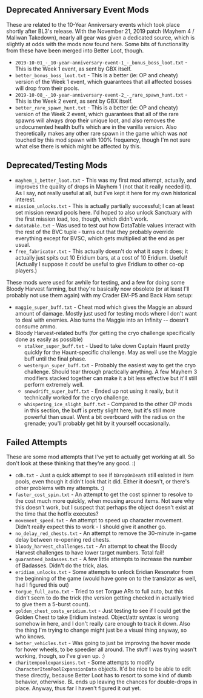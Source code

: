 ## Deprecated Anniversary Event Mods

These are related to the 10-Year Anniversary events which took place shortly
after BL3's release.  With the November 21, 2019 patch (Mayhem 4 / Maliwan
Takedown), nearly all gear was given a dedicated source, which is slightly at
odds with the mods now found here.  Some bits of functionality from these have
been merged into Better Loot, though.

- `2019-10-01_-_10-year-anniversary-event-1_-_bonus_boss_loot.txt` - This
  is the Week 1 event, as sent by GBX itself.
- `better_bonus_boss_loot.txt` - This is a better (ie: OP and cheaty) version
  of the Week 1 event, which guarantees that all affected bosses will drop
  from their pools.
- `2019-10-08_-_10-year-anniversary-event-2_-_rare_spawn_hunt.txt` - This
  is the Week 2 event, as sent by GBX itself.
- `better_rare_spawn_hunt.txt` - This is a better (ie: OP and cheaty) version
  of the Week 2 event, which guarantees that all of the rare spawns will always
  drop their unique loot, and also removes the undocumented health buffs which
  are in the vanilla version.  Also theoretically makes any other rare spawn
  in the game which was *not* touched by this mod spawn with 100% frequency,
  though I'm not sure what else there is which might be affected by this.

## Deprecated/Testing Mods

- `mayhem_1_better_loot.txt` - This was my first mod attempt, actually,
  and improves the quality of drops in Mayhem 1 (not that it really needed
  it).  As I say, not really useful at all, but I've kept it here for my
  own historical interest.
- `mission_unlocks.txt` - This is actually partially successful; I can at
  least set mission reward pools here.  I'd hoped to also unlock Sanctuary
  with the first mission load, too, though, which didn't work.
- `datatable.txt` - Was used to test out how DataTable values interact with
  the rest of the BVC tuple - turns out that they probably override everything
  except for BVSC, which gets multiplied at the end as per usual.
- `free_fabricator.txt` - This actually doesn't do what it *says* it does;
  it actually just spits out 10 Eridium bars, at a cost of 10 Eridium.
  Useful!  (Actually I suppose it *could* be useful to give Eridium to
  other co-op players.)

These mods were used for awhile for testing, and a few for doing some
Bloody Harvest farming, but they're basically now obsolete (or at least
I'll probably not use them again) with my Crader EM-P5 and Back Ham setup:

- `maggie_super_buff.txt` - Cheat mod which gives the Maggie an absurd
  amount of damage.  Mostly just used for testing mods where I don't want
  to deal with enemies.  Also turns the Maggie into an Infinity -- doesn't
  consume ammo.
- Bloody Harvest-related buffs (for getting the cryo challenge specifically
  done as easily as possible)
  - `stalker_super_buff.txt` - Used to take down Captain Haunt pretty
    quickly for the Haunt-specific challenge.  May as well use the Maggie
    buff until the final phase.
  - `westergun_super_buff.txt` - Probably the easiest way to get the cryo
    challenge.  Should tear through practically anything.  A few Mayhem
    3 modifiers stacked together can make it a bit less effective but it'll
    still perform extremely well.
  - `snowdrift_super_buff.txt` - Ended up not using it really, but it
    technically worked for the cryo challenge.
  - `whispering_ice_slight_buff.txt` - Compared to the other OP mods in
    this section, the buff is pretty slight here, but it's still more
    powerful than usual.  Went a bit overboard with the radius on the
    grenade; you'll probably get hit by it yourself occasionally.

## Failed Attempts

These are some mod attempts that I've yet to actually get working at all.  So
don't look at these thinking that they're any good.  :)

- `cdh.txt` - Just a quick attempt to see if `bDropOnDeath` still existed in
  item pools, even though it didn't look that it did.  Either it doesn't, or
  there's other problems with my attempts.  :)
- `faster_cost_spin.txt` - An attempt to get the cost spinner to resolve to
  the cost much more quickly, when mousing around items.  Not sure why this
  doesn't work, but I suspect that perhaps the object doesn't exist at the
  time that the hotfix executes?
- `movement_speed.txt` - An attempt to speed up character movement.  Didn't
  really expect this to work - I should give it another go.
- `no_delay_red_chests.txt` - An attempt to remove the 30-minute in-game
  delay between re-opening red chests.
- `bloody_harvest_challenges.txt` - An attempt to cheat the Bloody Harvest
  challenges to have lower target numbers.  Total fail!
- `guaranteed_badasses.txt` - A few little attempts to increase the number
  of Badasses.  Didn't do the trick, alas.
- `eridian_unlocks.txt` - Some attempts to unlock Eridian Resonator from the
  beginning of the game (would have gone on to the translator as well,
  had I figured this out)
- `torgue_full_auto.txt` - Tried to set Torgue ARs to full auto, but this
  didn't seem to do the trick (the version getting checked in actually tried
  to give them a 5-burst count).
- `golden_chest_costs_eridium.txt` - Just testing to see if I could get the
  Golden Chest to take Eridium instead.  Object/attr syntax is wrong somehow
  in here, and I don't really care enough to track it down.  Also the thing
  I'm trying to change might just be a visual thing anyway, so who knows.
- `better_vehicles.txt` - Was going to just be improving the hover mode for
  hover wheels, to be speedier all around.  The stuff I was trying wasn't
  working, though, so I've given up.  :)
- `charitempoolexpansions.txt` - Some attempts to modify `CharacterItemPoolExpansionData`
  objects.  It'd be nice to be able to edit these directly, because Better Loot
  has to resort to some kind of dumb behavior, otherwise.  BL ends up leaving
  the chances for double-drops in place.  Anyway, thus far I haven't figured
  it out yet.

